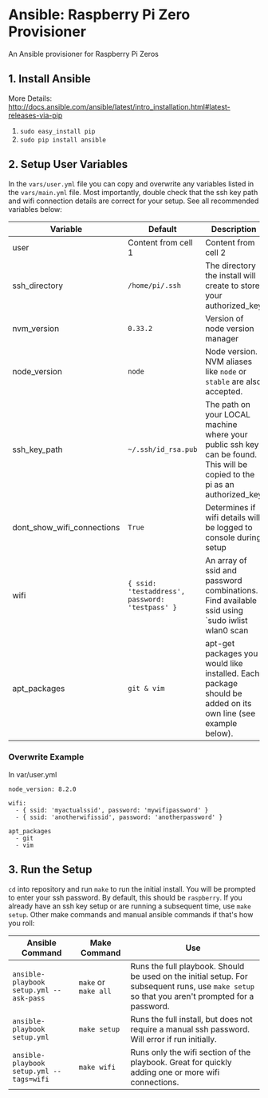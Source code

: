 # Ansible: Raspberry Pi Zero Provisioner
An Ansible provisioner for Raspberry Pi Zeros



## 1. Install Ansible
More Details: http://docs.ansible.com/ansible/latest/intro_installation.html#latest-releases-via-pip
1. `sudo easy_install pip`
2. `sudo pip install ansible`


## 2. Setup User Variables
In the `vars/user.yml` file you can copy and overwrite any variables listed in the `vars/main.yml` file.  Most importantly, double check that the ssh key path and wifi connection details are correct for your setup.  See all recommended variables below:

Variable | Default | Description
------------ | ------------- | -------------
user | Content from cell 1 | Content from cell 2
ssh_directory | `/home/pi/.ssh` | The directory the install will create to store your authorized_key
nvm_version | `0.33.2` | Version of node version manager
node_version | `node` | Node version.  NVM aliases like `node` or `stable` are also accepted.
ssh_key_path | `~/.ssh/id_rsa.pub` | The path on your LOCAL machine where your public ssh key can be found.  This will be copied to the pi as an authorized_key
dont_show_wifi_connections | `True` | Determines if wifi details will be logged to console during setup 
wifi | `{ ssid: 'testaddress', password: 'testpass' }` | An array of ssid and password combinations.  Find available ssid using `sudo iwlist wlan0 scan | grep ESSID`.  Each connection should be added on its own line (see example below).
apt_packages | `git & vim ` | apt-get packages you would like installed.  Each package should be added on its own line (see example below).
  
  
### Overwrite Example
In var/user.yml
```
node_version: 8.2.0

wifi:
  - { ssid: 'myactualssid', password: 'mywifipassword' }
  - { ssid: 'anotherwifissid', password: 'anotherpassword' }
  
apt_packages
  - git
  - vim
```



## 3. Run the Setup
`cd` into repository and run `make` to run the initial install.  You will be prompted to enter your ssh password.  By default, this should be `raspberry`.  If you already have an ssh key setup or are running a subsequent time, use `make setup`.  Other make commands and manual ansible commands if that's how you roll:


Ansible Command | Make Command | Use
------------ | ------------- | -------------
`ansible-playbook setup.yml --ask-pass` | `make` or `make all` | Runs the full playbook.  Should be used on the initial setup.  For subsequent runs, use `make setup` so that you aren't prompted for a password.
`ansible-playbook setup.yml` | `make setup` | Runs the full install, but does not require a manual ssh password.  Will error if run initially.
`ansible-playbook setup.yml --tags=wifi` | `make wifi` | Runs only the wifi section of the playbook.  Great for quickly adding one or more wifi connections.
